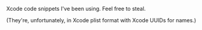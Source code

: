 Xcode code snippets I've been using. Feel free to steal.

(They're, unfortunately, in Xcode plist format with Xcode UUIDs for names.)